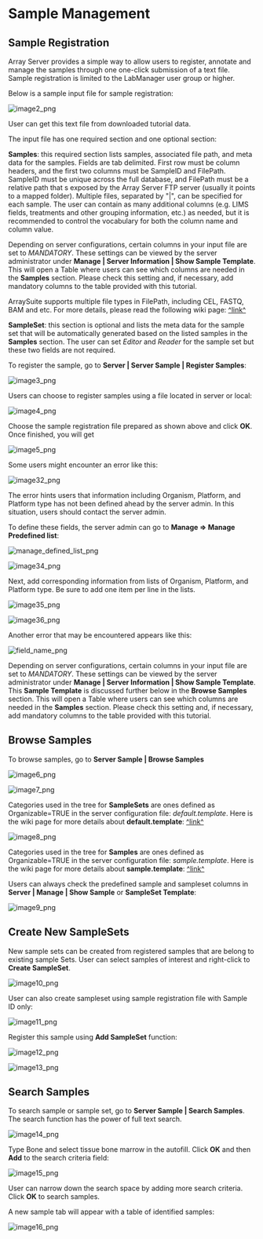 # Sample Management

## Sample Registration

Array Server provides a simple way to allow users to register, annotate and manage the samples through one one-click submission of a text file. Sample registration is limited to the LabManager user group or higher.

Below is a sample input file for sample registration:

![image2_png](images/image2.png)

User can get this text file from downloaded tutorial data.

The input file has one required section and one optional section:

**Samples**: this required section lists samples, associated file path, and meta data for the samples. Fields are tab delimited. First row must be column headers, and the first two columns must be SampleID and FilePath. SampleID must be unique across the full database, and FilePath must be a relative path that s exposed by the Array Server FTP server (usually it points to a mapped folder). Multiple files, separated by "|", can be specified for each sample. The user can contain as many additional columns (e.g. LIMS fields, treatments and other grouping information, etc.) as needed, but it is recommended to control the vocabulary for both the column name and column value.

Depending on server configurations, certain columns in your input file are set to *MANDATORY*. These settings can be viewed by the server administrator under **Manage | Server Information | Show Sample Template**. This will open a Table where users can see which columns are needed in the **Samples** section. Please check this setting and, if necessary, add mandatory columns to the table provided with this tutorial.

ArraySuite supports multiple file types in FilePath, including CEL, FASTQ, BAM and etc. For more details, please read the following wiki page:
[^link^](http://www.arrayserver.com/wiki/index.php?title=FilePath )

**SampleSet**: this section is optional and lists the meta data for the sample set that will be automatically generated based on the listed samples in the **Samples** section. The user can set *Editor* and *Reader* for the sample set but these two fields are not required.

To register the sample, go to **Server | Server Sample | Register Samples**:

![image3_png](images/image3.png)

Users can choose to register samples using a file located in server or local:

![image4_png](images/image4.png)

Choose the sample registration file prepared as shown above and click **OK**. Once finished, you will get

![image5_png](images/image5.png)

Some users might encounter an error like this:

![image32_png](images/image32.png)

The error hints users that information including Organism, Platform, and Platform type has not been defined ahead by the server admin. In this situation, users should contact the server admin.

To define these fields, the server admin can go to **Manage => Manage Predefined list**:

![manage_defined_list_png](images/manage_defined_list.png)

![image34_png](images/image34.png)

Next, add corresponding information from lists of Organism, Platform, and Platform type. Be sure to add one item per line in the lists.

![image35_png](images/image35.png)

![image36_png](images/image36.png)

Another error that may be encountered appears like this:

![field_name_png](images/field_name.png)

Depending on server configurations, certain columns in your input file are set to *MANDATORY*. These settings can be viewed by the server administrator under **Manage | Server Information | Show Sample Template**. This **Sample Template** is discussed further below in the **Browse Samples** section. This will open a Table where users can see which columns are needed in the **Samples** section. Please check this setting and, if necessary, add mandatory columns to the table provided with this tutorial.  

## Browse Samples

To browse samples, go to **Server Sample | Browse Samples**

![image6_png](images/image6.png)

![image7_png](images/image7.png)

Categories used in the tree for **SampleSets** are ones defined as Organizable=TRUE in the server configuration file: *default.template*. Here is the wiki page for more details about **default.template**:
[^link^](http://www.arrayserver.com/wiki/index.php?title=Default.template )

![image8_png](images/image8.png)

Categories used in the tree for **Samples** are ones defined as Organizable=TRUE in the server configuration file: *sample.template*. Here is the wiki page for more details about **sample.template**:
[^link^](http://www.arrayserver.com/wiki/index.php?title=Sample.template )

Users can always check the predefined sample and sampleset columns in **Server | Manage | Show Sample** or **SampleSet Template**:

![image9_png](images/image9.png)

## Create New SampleSets

New sample sets can be created from registered samples that are belong to existing sample Sets. User can select samples of interest and right-click to **Create SampleSet**.

![image10_png](images/image10.png)

User can also create sampleset using sample registration file with Sample ID only:

![image11_png](images/image11.png)

Register this sample using **Add SampleSet** function:

![image12_png](images/image12.png)

![image13_png](images/image13.png)

## Search Samples

To search sample or sample set, go to **Server Sample | Search Samples**. The search function has the power of full text search.

![image14_png](images/image14.png)

Type  Bone  and select  tissue bone marrow  in the autofill. Click **OK** and then **Add** to the search criteria field:

![image15_png](images/image15.png)

User can narrow down the search space by adding more search criteria. Click **OK** to search samples.

A new sample tab will appear with a table of identified samples:

![image16_png](images/image16.png)

